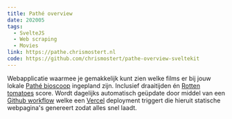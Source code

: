 ```yaml
---
title: Pathé overview
date: 202005
tags:
  - SvelteJS
  - Web scraping
  - Movies
link: https://pathe.chrismostert.nl
code: https://github.com/chrismostert/pathe-overview-sveltekit
---
```


Webapplicatie waarmee je gemakkelijk kunt zien welke films er bij jouw lokale [Pathé bioscoop](https://www.pathe.nl/) ingepland zijn. Inclusief draaitijden én [Rotten tomatoes](https://www.rottentomatoes.com/) score. Wordt dagelijks automatisch geüpdate door middel van een [Github workflow](https://github.com/chrismostert/pathe-overview-sveltekit/blob/main/.github/workflows/scheduled-builds.yml) welke een [Vercel](https://vercel.com/) deployment triggert die hieruit statische webpagina's genereert zodat alles snel laadt.
